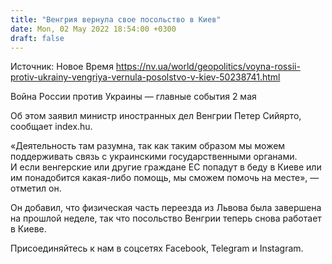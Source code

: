 ```yaml
---
title: "Венгрия вернула свое посольство в Киев"
date: Mon, 02 May 2022 18:54:00 +0300
draft: false
---
```

Источник: Новое Время https://nv.ua/world/geopolitics/voyna-rossii-protiv-ukrainy-vengriya-vernula-posolstvo-v-kiev-50238741.html


Война России против Украины — главные события 2 мая

 Об этом заявил министр иностранных дел Венгрии Петер Сийярто, сообщает index.hu.

«Деятельность там разумна, так как таким образом мы можем поддерживать связь с украинскими государственными органами. И если венгерские или другие граждане ЕС попадут в беду в Киеве или им понадобится какая-либо помощь, мы сможем помочь на месте», — отметил он.

Он добавил, что физическая часть переезда из Львова была завершена на прошлой неделе, так что посольство Венгрии теперь снова работает в Киеве.

Присоединяйтесь к нам в соцсетях Facebook, Telegram и Instagram.
